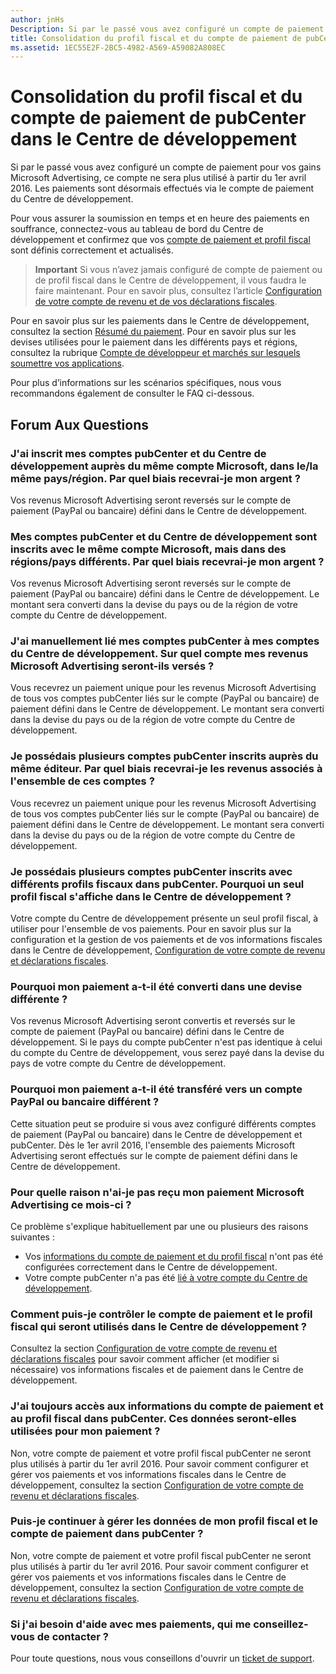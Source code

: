 ```yaml
---
author: jnHs
Description: Si par le passé vous avez configuré un compte de paiement pubCenter pour vos gains Microsoft Advertising, ce compte ne sera plus utilisé à partir du 1er avril 2016. Les transactions seront effectuées via le compte de paiement du Centre de développement.
title: Consolidation du profil fiscal et du compte de paiement de pubCenter dans le Centre de développement
ms.assetid: 1EC55E2F-2BC5-4982-A569-A59082A808EC
---
```


# Consolidation du profil fiscal et du compte de paiement de pubCenter dans le Centre de développement


Si par le passé vous avez configuré un compte de paiement pour vos gains Microsoft Advertising, ce compte ne sera plus utilisé à partir du 1er avril 2016. Les paiements sont désormais effectués via le compte de paiement du Centre de développement.

Pour vous assurer la soumission en temps et en heure des paiements en souffrance, connectez-vous au tableau de bord du Centre de développement et confirmez que vos [compte de paiement et profil fiscal](setting-up-your-payout-account-and-tax-forms.md) sont définis correctement et actualisés.

> **Important** Si vous n’avez jamais configuré de compte de paiement ou de profil fiscal dans le Centre de développement, il vous faudra le faire maintenant. Pour en savoir plus, consultez l’article [Configuration de votre compte de revenu et de vos déclarations fiscales](setting-up-your-payout-account-and-tax-forms.md).

Pour en savoir plus sur les paiements dans le Centre de développement, consultez la section [Résumé du paiement](payout-summary.md). Pour en savoir plus sur les devises utilisées pour le paiement dans les différents pays et régions, consultez la rubrique [Compte de développeur et marchés sur lesquels soumettre vos applications](account-types-locations-and-fees.md#account_markets).

Pour plus d’informations sur les scénarios spécifiques, nous vous recommandons également de consulter le FAQ ci-dessous.

## Forum Aux Questions

### J'ai inscrit mes comptes pubCenter et du Centre de développement auprès du même compte Microsoft, dans le/la même pays/région. Par quel biais recevrai-je mon argent ?

Vos revenus Microsoft Advertising seront reversés sur le compte de paiement (PayPal ou bancaire) défini dans le Centre de développement.

### Mes comptes pubCenter et du Centre de développement sont inscrits avec le même compte Microsoft, mais dans des régions/pays différents. Par quel biais recevrai-je mon argent ?

Vos revenus Microsoft Advertising seront reversés sur le compte de paiement (PayPal ou bancaire) défini dans le Centre de développement. Le montant sera converti dans la devise du pays ou de la région de votre compte du Centre de développement.

### J'ai manuellement lié mes comptes pubCenter à mes comptes du Centre de développement. Sur quel compte mes revenus Microsoft Advertising seront-ils versés ?

Vous recevrez un paiement unique pour les revenus Microsoft Advertising de tous vos comptes pubCenter liés sur le compte (PayPal ou bancaire) de paiement défini dans le Centre de développement. Le montant sera converti dans la devise du pays ou de la région de votre compte du Centre de développement.

### Je possédais plusieurs comptes pubCenter inscrits auprès du même éditeur. Par quel biais recevrai-je les revenus associés à l'ensemble de ces comptes ?

Vous recevrez un paiement unique pour les revenus Microsoft Advertising de tous vos comptes pubCenter liés sur le compte (PayPal ou bancaire) de paiement défini dans le Centre de développement. Le montant sera converti dans la devise du pays ou de la région de votre compte du Centre de développement.

### Je possédais plusieurs comptes pubCenter inscrits avec différents profils fiscaux dans pubCenter. Pourquoi un seul profil fiscal s'affiche dans le Centre de développement ?

Votre compte du Centre de développement présente un seul profil fiscal, à utiliser pour l'ensemble de vos paiements. Pour en savoir plus sur la configuration et la gestion de vos paiements et de vos informations fiscales dans le Centre de développement, [Configuration de votre compte de revenu et déclarations fiscales](setting-up-your-payout-account-and-tax-forms.md).

### Pourquoi mon paiement a-t-il été converti dans une devise différente ?

Vos revenus Microsoft Advertising seront convertis et reversés sur le compte de paiement (PayPal ou bancaire) défini dans le Centre de développement. Si le pays du compte pubCenter n'est pas identique à celui du compte du Centre de développement, vous serez payé dans la devise du pays de votre compte du Centre de développement.

### Pourquoi mon paiement a-t-il été transféré vers un compte PayPal ou bancaire différent ?

Cette situation peut se produire si vous avez configuré différents comptes de paiement (PayPal ou bancaire) dans le Centre de développement et pubCenter. Dès le 1er avril 2016, l'ensemble des paiements Microsoft Advertising seront effectués sur le compte de paiement défini dans le Centre de développement.

### Pour quelle raison n'ai-je pas reçu mon paiement Microsoft Advertising ce mois-ci ?

Ce problème s'explique habituellement par une ou plusieurs des raisons suivantes :

-   Vos [informations du compte de paiement et du profil fiscal](setting-up-your-payout-account-and-tax-forms.md) n'ont pas été configurées correctement dans le Centre de développement.
-   Votre compte pubCenter n'a pas été [lié à votre compte du Centre de développement](pubcenter-dev-center-integration.md).

### Comment puis-je contrôler le compte de paiement et le profil fiscal qui seront utilisés dans le Centre de développement ?

Consultez la section [Configuration de votre compte de revenu et déclarations fiscales](setting-up-your-payout-account-and-tax-forms.md) pour savoir comment afficher (et modifier si nécessaire) vos informations fiscales et de paiement dans le Centre de développement.

### J'ai toujours accès aux informations du compte de paiement et au profil fiscal dans pubCenter. Ces données seront-elles utilisées pour mon paiement ?

Non, votre compte de paiement et votre profil fiscal pubCenter ne seront plus utilisés à partir du 1er avril 2016. Pour savoir comment configurer et gérer vos paiements et vos informations fiscales dans le Centre de développement, consultez la section [Configuration de votre compte de revenu et déclarations fiscales](setting-up-your-payout-account-and-tax-forms.md).

### Puis-je continuer à gérer les données de mon profil fiscal et le compte de paiement dans pubCenter ?

Non, votre compte de paiement et votre profil fiscal pubCenter ne seront plus utilisés à partir du 1er avril 2016. Pour savoir comment configurer et gérer vos paiements et vos informations fiscales dans le Centre de développement, consultez la section [Configuration de votre compte de revenu et déclarations fiscales](setting-up-your-payout-account-and-tax-forms.md).

### Si j'ai besoin d'aide avec mes paiements, qui me conseillez-vous de contacter ?

Pour toute questions, nous vous conseillons d'ouvrir un [ticket de support](http://go.microsoft.com/fwlink/p/?LinkId=733342).

 

 






<!--HONumber=May16_HO2-->


